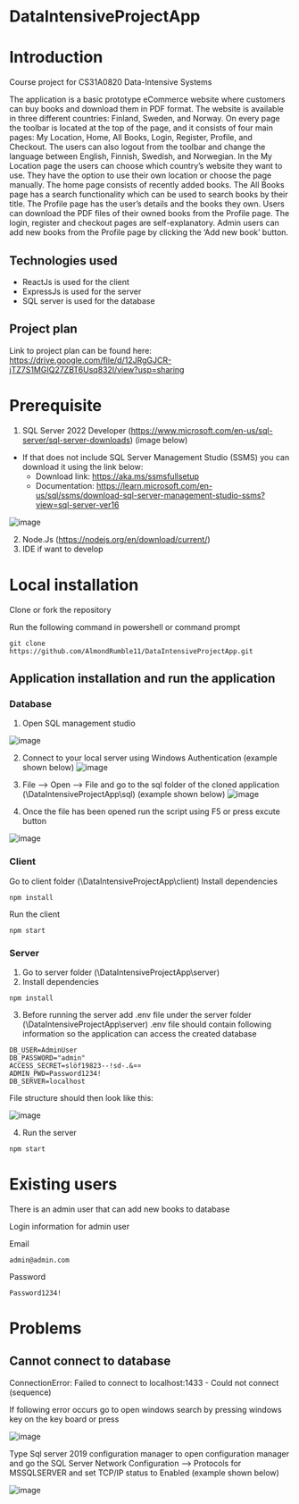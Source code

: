 # DataIntensiveProjectApp

# Introduction
Course project for CS31A0820 Data-Intensive Systems

The application is a basic prototype eCommerce website where customers can buy books and download them in PDF format. The website is available in three different countries: Finland, Sweden, and Norway. On every page the toolbar is located at the top of the page, and it consists of four main pages: My Location, Home, All Books, Login, Register, Profile, and Checkout. The users can also logout from the toolbar and change the language between English, Finnish, Swedish, and Norwegian. 
In the My Location page the users can choose which country’s website they want to use. They have the option to use their own location or choose the page manually. The home page consists of recently added books. The All Books page has a search functionality which can be used to search books by their title. The Profile page has the user’s details and the books they own. Users can download the PDF files of their owned books from the Profile page. The login, register and checkout pages are self-explanatory. Admin users can add new books from the Profile page by clicking the ‘Add new book’ button.

## Technologies used
- ReactJs is used for the client
- ExpressJs is used for the server
- SQL server is used for the database 
## Project plan
Link to project plan can be found here: https://drive.google.com/file/d/12JRgGJCR-jTZ7S1MGIQ27ZBT6Usq832l/view?usp=sharing 


# Prerequisite

1. SQL Server 2022 Developer (https://www.microsoft.com/en-us/sql-server/sql-server-downloads) (image below)

- If that does not include SQL Server Management Studio (SSMS) you can download it using the link below:
    - Download link: https://aka.ms/ssmsfullsetup
    - Documentation: https://learn.microsoft.com/en-us/sql/ssms/download-sql-server-management-studio-ssms?view=sql-server-ver16

![image](https://user-images.githubusercontent.com/54431988/208126570-bada551d-804f-4490-a2b8-b1d68b17cfbc.png)

2. Node.Js (https://nodejs.org/en/download/current/)
3. IDE if want to develop


# Local installation

Clone or fork the repository

Run the following command in powershell or command prompt

```
git clone https://github.com/AlmondRumble11/DataIntensiveProjectApp.git
```

## Application installation and run the application

### Database

1. Open SQL management studio

![image](https://user-images.githubusercontent.com/54431988/208125725-c98e3b19-4727-4102-96cc-ef8bb5a68be4.png)

2. Connect to your local server using Windows Authentication (example shown below)
![image](https://user-images.githubusercontent.com/54431988/208117396-d28695d5-7443-42fb-af97-377a4f59f472.png)
3. File --> Open --> File and go to the sql folder of the cloned application (<Root>\DataIntensiveProjectApp\sql) (example shown below)
![image](https://user-images.githubusercontent.com/54431988/208122938-c1df754f-04d4-4521-9da7-75ca9793121e.png)

4. Once the file has been opened run the script using F5 or press excute button

![image](https://user-images.githubusercontent.com/54431988/208125859-a738d557-df97-40df-94ec-649b1f003073.png)

### Client

Go to client folder (<Root>\DataIntensiveProjectApp\client)
Install dependencies
```
npm install
```
Run the client
```
npm start
```


### Server

1. Go to server folder (<Root>\DataIntensiveProjectApp\server)
2. Install dependencies
```
npm install
```
3. Before running the server add .env file under the server folder (<Root>\DataIntensiveProjectApp\server)
.env file should contain following information so the application can access the created database
```
DB_USER=AdminUser
DB_PASSWORD="admin"
ACCESS_SECRET=slöf19823--!sd-.&¤¤
ADMIN_PWD=Password1234!
DB_SERVER=localhost
```
File structure should then look like this:

![image](https://user-images.githubusercontent.com/54431988/208122525-a73a588e-a798-4ee0-aae7-9744d2143eb5.png)

4. Run the server
```
npm start
```

# Existing users
There is an admin user that can add new books to database

Login information for admin user

Email
```
admin@admin.com
```
Password
```
Password1234!
```

# Problems
## Cannot connect to database
ConnectionError: Failed to connect to localhost:1433 - Could not connect (sequence)

If following error occurs go to open windows search by pressing windows key on the key board or press

![image](https://user-images.githubusercontent.com/54431988/208123606-fb43d6ff-a092-45ed-bf0b-d1e34977abab.png)

Type Sql server 2019 configuration manager to open configuration manager and go the SQL Server Network Configuration --> Protocols for MSSQLSERVER and set TCP/IP status to Enabled (example shown below)

![image](https://user-images.githubusercontent.com/54431988/208127894-c9a54433-4bf0-4231-8e3b-2504caf91eef.png)



